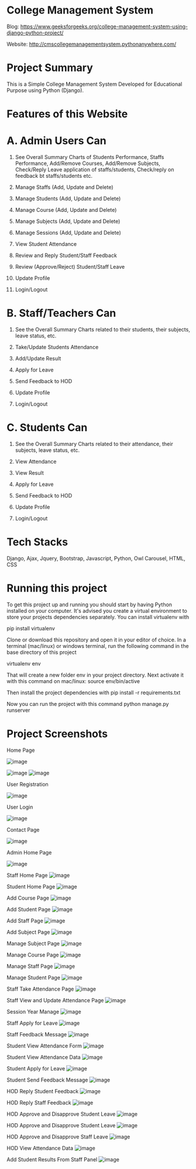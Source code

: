 # College Management System

Blog:
https://www.geeksforgeeks.org/college-management-system-using-django-python-project/

Website:
http://cmscollegemanagementsystem.pythonanywhere.com/

# Project Summary
This is a Simple College Management System Developed for Educational Purpose using Python (Django).
# Features of this Website
# A. Admin Users Can
1. See Overall Summary Charts of Students Performance, Staffs Performance, Add/Remove Courses, Add/Remove Subjects, Check/Reply Leave application of staffs/students, Check/reply on feedback bt staffs/students etc.

2. Manage Staffs (Add, Update and Delete)

3. Manage Students (Add, Update and Delete)

4. Manage Course (Add, Update and Delete)

5. Manage Subjects (Add, Update and Delete)

6. Manage Sessions (Add, Update and Delete)

7. View Student Attendance

8. Review and Reply Student/Staff Feedback

9. Review (Approve/Reject) Student/Staff Leave

10. Update Profile

11. Login/Logout

# B. Staff/Teachers Can

1. See the Overall Summary Charts related to their students, their subjects, leave status, etc.

2. Take/Update Students Attendance

3. Add/Update Result

4. Apply for Leave

5. Send Feedback to HOD

6. Update Profile

7. Login/Logout

# C. Students Can

1. See the Overall Summary Charts related to their attendance, their subjects, leave status, etc.

2. View Attendance

3. View Result

4. Apply for Leave

5. Send Feedback to HOD

6. Update Profile

7. Login/Logout

# Tech Stacks

Django, Ajax, Jquery, Bootstrap, Javascript, Python, Owl Carousel, HTML, CSS

# Running this project

To get this project up and running you should start by having Python installed on your computer. It's advised you create a virtual environment to store your projects dependencies 
separately. You can install virtualenv with

pip install virtualenv

Clone or download this repository and open it in your editor of choice. In a terminal (mac/linux) or windows terminal, run the following command in the base directory of this project

virtualenv env

That will create a new folder env in your project directory. Next activate it with this command on mac/linux:
source env/bin/active

Then install the project dependencies with
pip install -r requirements.txt

Now you can run the project with this command
python manage.py runserver

# Project Screenshots
Home Page


![image](https://user-images.githubusercontent.com/52338664/131291661-a6723396-4679-41bc-8b86-d8162c78850a.png)

![image](https://user-images.githubusercontent.com/52338664/131291702-3ad64f71-0b52-44fc-8808-92dc7c86e990.png)
![image](https://user-images.githubusercontent.com/52338664/131291718-216869ea-7d8a-45c7-9495-177c23a768a1.png)

User Registration

![image](https://user-images.githubusercontent.com/52338664/131291749-86cdca54-99a4-41f7-b732-38e8bcb22a93.png)

User Login

![image](https://user-images.githubusercontent.com/52338664/131291767-6b732816-e8d9-4a5d-95ec-3719a16cf7c2.png)

Contact Page

![image](https://user-images.githubusercontent.com/52338664/131291786-ae5c6523-b6da-43e2-b5a5-83e08788fc1d.png)

Admin Home Page

![image](https://user-images.githubusercontent.com/52338664/131291810-dd32e8c5-726f-49dc-9d26-cd28d4e2320c.png)

Staff Home Page
![image](https://user-images.githubusercontent.com/52338664/131294155-9654581f-c879-4da1-923f-c03f409eac96.png)

Student Home Page
![image](https://user-images.githubusercontent.com/52338664/131294191-900cfa69-ad58-4756-a5e5-5f3d1b252e20.png)

Add Course Page
![image](https://user-images.githubusercontent.com/52338664/131294244-9d75108b-a615-4cc0-b58a-2267b5115956.png)

Add Student Page
![image](https://user-images.githubusercontent.com/52338664/131294274-cb8f1f74-d5f1-4948-841c-a847f1b538b0.png)

Add Staff Page
![image](https://user-images.githubusercontent.com/52338664/131294312-105abce5-4a97-455a-9b45-6cb9911e63a9.png)

Add Subject Page
![image](https://user-images.githubusercontent.com/52338664/131294324-1efb9010-664d-44db-adb1-aee1e45f7be7.png)

Manage Subject Page
![image](https://user-images.githubusercontent.com/52338664/131294347-00850bc6-0db0-454e-8b6a-07d8bee95306.png)

Manage Course Page
![image](https://user-images.githubusercontent.com/52338664/131294372-95b49964-8e04-4487-882c-4162ccae6d9b.png)

Manage Staff Page
![image](https://user-images.githubusercontent.com/52338664/131294424-434395f3-26ae-4b6b-92ee-c641a1d442d8.png)

Manage Student Page
![image](https://user-images.githubusercontent.com/52338664/131294452-a9dad2ad-4f72-421c-b0ff-06e1fdcf35ab.png)

Staff Take Attendance Page
![image](https://user-images.githubusercontent.com/52338664/131294485-d8fb5c40-4dcc-4adf-b99d-20f0826f9334.png)

Staff View and Update Attendance Page
![image](https://user-images.githubusercontent.com/52338664/131294520-f3b3facb-dc9f-4ec9-b1d8-a3830641b5e2.png)

Session Year Manage
![image](https://user-images.githubusercontent.com/52338664/131294561-82ee4e38-9090-4e24-9d8e-793062fd9312.png)

Staff Apply for Leave
![image](https://user-images.githubusercontent.com/52338664/131294585-adb4b6f7-54cf-47ce-968a-7b046d908c34.png)

Staff Feedback Message
![image](https://user-images.githubusercontent.com/52338664/131294610-f557aa67-4d17-4b7c-a70f-343d9dd1a3ad.png)

Student View Attendance Form
![image](https://user-images.githubusercontent.com/52338664/131294641-d1b947b7-5090-4501-a819-53813cd05fa6.png)

Student View Attendance Data
![image](https://user-images.githubusercontent.com/52338664/131294669-9cc6a910-b8c9-4674-a5e7-cab7208e80b2.png)

Student Apply for Leave
![image](https://user-images.githubusercontent.com/52338664/131294701-3745ff15-b412-480c-9436-3d3a7cfdb223.png)

Student Send Feedback Message
![image](https://user-images.githubusercontent.com/52338664/131294726-36b70a48-ee11-4d4f-a8e6-ef25ae5e1f6f.png)

HOD Reply Student Feedback
![image](https://user-images.githubusercontent.com/52338664/131294748-73a18c2c-d310-4e3e-aa3e-0e8388887a5b.png)

HOD Reply Staff Feedback
![image](https://user-images.githubusercontent.com/52338664/131294760-7895e621-fc6a-45b8-bc3d-6d7d16eca39f.png)

HOD Approve and Disapprove Student Leave
![image](https://user-images.githubusercontent.com/52338664/131294989-d06e948c-8685-4e10-82fc-7a2f1ff80a52.png)

HOD Approve and Disapprove Student Leave
![image](https://user-images.githubusercontent.com/52338664/131295032-3e7a8eda-b372-4c65-be4d-2061c72675bd.png)

HOD Approve and Disapprove Staff Leave
![image](https://user-images.githubusercontent.com/52338664/131295007-ab8995f3-4e8a-4ea0-a2e3-a13d44415865.png)

HOD View Attendance Data
![image](https://user-images.githubusercontent.com/52338664/131296228-c04922dc-243d-4201-b230-f405c7d4902c.png)

Add Student Results From Staff Panel
![image](https://user-images.githubusercontent.com/52338664/131296269-0066e46d-7581-4a81-8d72-40ac8c5a2bf3.png)


